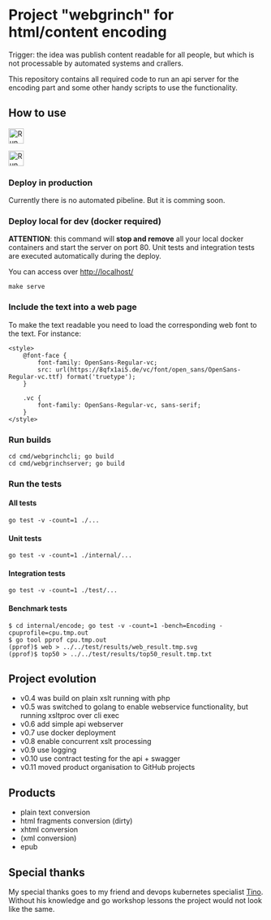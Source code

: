 # Project "webgrinch" for html/content encoding

Trigger: the idea was publish content readable for all people, but which is not processable by automated systems and crallers.

This repository contains all required code to run an api server for the encoding part and some other handy scripts to use the functionality.

## How to use

<a href="https://app.getpostman.com/run-collection/0c3bbddf36204db54b25#?env%5Blocal%5D=W3sia2V5IjoiYmFzZVVybCIsInZhbHVlIjoiaHR0cDovL2xvY2FsaG9zdC9hcGkiLCJlbmFibGVkIjp0cnVlfV0=" target="_blank"><img src="https://run.pstmn.io/button.svg" height="30px" alt="Run in Postman" /></a>

<a href="http://localhost" target="_blank"><img src="https://static1.smartbear.co/swagger/media/assets/images/swagger_logo.svg" height="30px" alt="Run in Swagger-UI" /></a>

### Deploy in production

Currently there is no automated pibeline. But it is comming soon.

### Deploy local for dev (docker required)

**ATTENTION**: this command will **stop and remove** all your local docker containers and start the server on port 80. Unit tests and integration tests are executed automatically during the deploy.

You can access over <http://localhost/>

    make serve

### Include the text into a web page

To make the text readable you need to load the corresponding web font to the text. For instance:

    <style>
        @font-face {
            font-family: OpenSans-Regular-vc;
            src: url(https://8qfx1ai5.de/vc/font/open_sans/OpenSans-Regular-vc.ttf) format('truetype');
        }

        .vc {
            font-family: OpenSans-Regular-vc, sans-serif;
        }
    </style>

### Run builds

    cd cmd/webgrinchcli; go build
    cd cmd/webgrinchserver; go build

### Run the tests

#### All tests

    go test -v -count=1 ./...

#### Unit tests

    go test -v -count=1 ./internal/...

#### Integration tests

    go test -v -count=1 ./test/...

#### Benchmark tests

    $ cd internal/encode; go test -v -count=1 -bench=Encoding -cpuprofile=cpu.tmp.out
    $ go tool pprof cpu.tmp.out
    (pprof)$ web > ../../test/results/web_result.tmp.svg
    (pprof)$ top50 > ../../test/results/top50_result.tmp.txt

## Project evolution

- v0.4 was build on plain xslt running with php
- v0.5 was switched to golang to enable webservice functionality, but running xsltproc over cli exec
- v0.6 add simple api webserver
- v0.7 use docker deployment
- v0.8 enable concurrent xslt processing
- v0.9 use logging
- v0.10 use contract testing for the api + swagger
- v0.11 moved product organisation to GitHub projects

## Products

- plain text conversion
- html fragments conversion (dirty)
- xhtml conversion
- (xml conversion)
- epub

## Special thanks

My special thanks goes to my friend and devops kubernetes specialist [Tino](https://github.com/pandorasNox). Without his knowledge and go workshop lessons the project would not look like the same.
